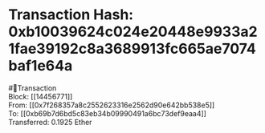 
Transaction Hash: 0xb10039624c024e20448e9933a21fae39192c8a3689913fc665ae7074baf1e64a
====================================================================================
  
#💸Transaction  
Block: [[14456771]]  
From: [[0x7f268357a8c2552623316e2562d90e642bb538e5]]  
To: [[0xb69b7d6bd5c83eb34b09990491a6bc73def9eaa4]]  
Transferred: 0.1925 Ether